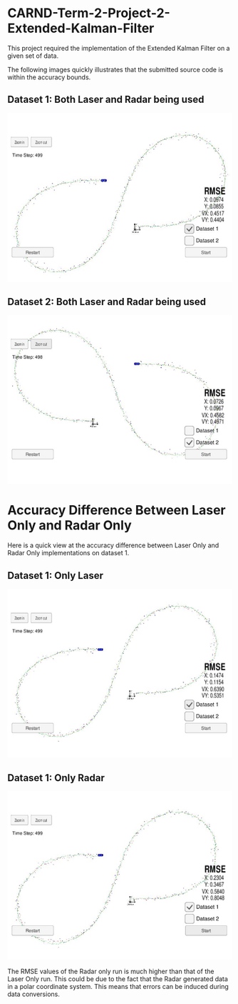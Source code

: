 # CARND-Term-2-Project-2-Extended-Kalman-Filter
[//]: # (Image References)
[image1]: https://raw.githubusercontent.com/ruanvdm11/Ruan_CARND_Term2_PROJ1/master/Reference_Images/Dataset_1_Lidar_and_Radar.JPG "Dataset1"
[image2]: https://raw.githubusercontent.com/ruanvdm11/Ruan_CARND_Term2_PROJ1/master/Reference_Images/Dataset_2_Lidar_and_Radar.JPG "Dataset2"
[image3]: https://raw.githubusercontent.com/ruanvdm11/Ruan_CARND_Term2_PROJ1/master/Reference_Images/Dataset_1_Laser.JPG "Dataset1 Laser"
[image4]: https://raw.githubusercontent.com/ruanvdm11/Ruan_CARND_Term2_PROJ1/master/Reference_Images/Dataset_1_Radar.JPG "Dataset1 Radar"

This project required the implementation of the Extended Kalman Filter on a given set of data.

The following images quickly illustrates that the submitted source code is within the accuracy bounds.

## Dataset 1: Both Laser and Radar being used

![alt text][image1]

## Dataset 2: Both Laser and Radar being used

![alt text][image2]

# Accuracy Difference Between Laser Only and Radar Only
Here is a quick view at the accuracy difference between Laser Only and Radar Only implementations on dataset 1.
## Dataset 1: Only Laser

![alt text][image3]

## Dataset 1: Only Radar

![alt text][image4]

The RMSE values of the Radar only run is much higher than that of the Laser Only run. This could be due to the fact that the Radar generated data in a polar coordinate system. This means that errors can be induced during data conversions.
